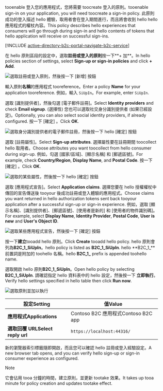 <span data-ttu-id="ae7c3-101">tooenable 登入您的應用程式，您將需要 toocreate 登入的原則。</span><span class="sxs-lookup"><span data-stu-id="ae7c3-101">tooenable sign-in on your application, you will need toocreate a sign-in policy.</span></span> <span data-ttu-id="ae7c3-102">此原則成功的登入描述 hello 體驗，取用者會在登入期間進行，而且將會收到 hello hello 應用程式的權杖內容。</span><span class="sxs-lookup"><span data-stu-id="ae7c3-102">This policy describes hello experiences that consumers will go through during sign-in and hello contents of tokens that hello application will receive on successful sign-ins.</span></span>

[!INCLUDE [active-directory-b2c-portal-navigate-b2c-service](active-directory-b2c-portal-navigate-b2c-service.md)]

<span data-ttu-id="ae7c3-103">在 hello 原則區段的設定中，選取**註冊或登入的原則**按一下**+ 加**。</span><span class="sxs-lookup"><span data-stu-id="ae7c3-103">In hello policies section of settings, select **Sign-up or sign-in policies** and click **+ Add**.</span></span>

![選取註冊或登入原則，然後按一下 [新增] 按鈕](media/active-directory-b2c-create-sign-in-sign-up-policy/add-b2c-signup-signin-policy.png)

<span data-ttu-id="ae7c3-105">輸入原則**名稱**的應用程式 tooreference。</span><span class="sxs-lookup"><span data-stu-id="ae7c3-105">Enter a policy **Name** for your application tooreference.</span></span> <span data-ttu-id="ae7c3-106">例如，輸入 `SiUpIn`。</span><span class="sxs-lookup"><span data-stu-id="ae7c3-106">For example, enter `SiUpIn`.</span></span>

<span data-ttu-id="ae7c3-107">選取 [識別提供者]，然後勾選 [電子郵件註冊]。</span><span class="sxs-lookup"><span data-stu-id="ae7c3-107">Select **Identity providers** and check **Email signup**.</span></span> <span data-ttu-id="ae7c3-108">(選擇性) 您也可以選取社交身分識別提供者 (如果已經設定)。</span><span class="sxs-lookup"><span data-stu-id="ae7c3-108">Optionally, you can also select social identity providers, if already configured.</span></span> <span data-ttu-id="ae7c3-109">按一下 [確定] 。</span><span class="sxs-lookup"><span data-stu-id="ae7c3-109">Click **OK**.</span></span>

![選取身分識別提供者的電子郵件註冊，然後按一下 hello [確定] 按鈕](media/active-directory-b2c-create-sign-in-sign-up-policy/add-b2c-signup-signin-identity-providers.png)

<span data-ttu-id="ae7c3-111">選取 [註冊屬性]。</span><span class="sxs-lookup"><span data-stu-id="ae7c3-111">Select **Sign-up attributes**.</span></span> <span data-ttu-id="ae7c3-112">選擇屬性要在註冊期間 toocollect hello 取用者。</span><span class="sxs-lookup"><span data-stu-id="ae7c3-112">Choose attributes you want toocollect from hello consumer during sign-up.</span></span> <span data-ttu-id="ae7c3-113">例如，勾選 [國家/區域]、[顯示名稱] 和 [郵遞區號]。</span><span class="sxs-lookup"><span data-stu-id="ae7c3-113">For example, check **Country/Region**, **Display Name**, and **Postal Code**.</span></span> <span data-ttu-id="ae7c3-114">按一下 [確定] 。</span><span class="sxs-lookup"><span data-stu-id="ae7c3-114">Click **OK**.</span></span>

![選取的某些屬性，然後按一下 hello [確定] 按鈕](media/active-directory-b2c-create-sign-in-sign-up-policy/add-b2c-signup-signin-sign-up-attributes.png)

<span data-ttu-id="ae7c3-116">選取 [應用程式宣告]。</span><span class="sxs-lookup"><span data-stu-id="ae7c3-116">Select **Application claims**.</span></span> <span data-ttu-id="ae7c3-117">選擇您要在 hello 授權權杖中傳回的宣告傳送後 tooyour 後成功註冊或登入體驗的應用程式。</span><span class="sxs-lookup"><span data-stu-id="ae7c3-117">Choose claims you want returned in hello authorization tokens sent back tooyour application after a successful sign-up or sign-in experience.</span></span> <span data-ttu-id="ae7c3-118">例如，選取 [顯示名稱]、[識別提供者]、[郵遞區號]、[使用者是新的] 和 [使用者的物件識別碼]。</span><span class="sxs-lookup"><span data-stu-id="ae7c3-118">For example, select **Display Name**, **Identity Provider**, **Postal Code**, **User is new** and **User's Object ID**.</span></span>

![選取某些應用程式宣告，然後按一下 [確定] 按鈕](media/active-directory-b2c-create-sign-in-sign-up-policy/add-b2c-signup-signin-application-claims.png)

<span data-ttu-id="ae7c3-120">按一下**建立**tooadd hello 原則。</span><span class="sxs-lookup"><span data-stu-id="ae7c3-120">Click **Create** tooadd hello policy.</span></span> <span data-ttu-id="ae7c3-121">hello 原則會列為**B2C_1_SiUpIn**。</span><span class="sxs-lookup"><span data-stu-id="ae7c3-121">hello policy is listed as **B2C_1_SiUpIn**.</span></span> <span data-ttu-id="ae7c3-122">hello **B2C_1_**前置詞是附加的 toohello 名稱。</span><span class="sxs-lookup"><span data-stu-id="ae7c3-122">hello **B2C_1_** prefix is appended toohello name.</span></span>

<span data-ttu-id="ae7c3-123">選取開啟 hello 原則**B2C_1_SiUpIn**。</span><span class="sxs-lookup"><span data-stu-id="ae7c3-123">Open hello policy by selecting **B2C_1_SiUpIn**.</span></span> <span data-ttu-id="ae7c3-124">請確認指定 hello 資料表中的 hello 設定，然後按一下 **立即執行**。</span><span class="sxs-lookup"><span data-stu-id="ae7c3-124">Verify hello settings specified in hello table then click **Run now**.</span></span>

![選取原則並加以執行](media/active-directory-b2c-create-sign-in-sign-up-policy/run-b2c-signup-signin-policy.png)

| <span data-ttu-id="ae7c3-126">設定</span><span class="sxs-lookup"><span data-stu-id="ae7c3-126">Setting</span></span>      | <span data-ttu-id="ae7c3-127">值</span><span class="sxs-lookup"><span data-stu-id="ae7c3-127">Value</span></span>  |
| ------------ | ------ |
| <span data-ttu-id="ae7c3-128">**應用程式**</span><span class="sxs-lookup"><span data-stu-id="ae7c3-128">**Applications**</span></span> | <span data-ttu-id="ae7c3-129">Contoso B2C 應用程式</span><span class="sxs-lookup"><span data-stu-id="ae7c3-129">Contoso B2C app</span></span> |
| <span data-ttu-id="ae7c3-130">**選取回覆 URL**</span><span class="sxs-lookup"><span data-stu-id="ae7c3-130">**Select reply url**</span></span> | `https://localhost:44316/` |

<span data-ttu-id="ae7c3-131">新的瀏覽器索引標籤隨即開啟，而且您可以確認 hello 註冊或登入經驗設定。</span><span class="sxs-lookup"><span data-stu-id="ae7c3-131">A new browser tab opens, and you can verify hello sign-up or sign-in consumer experience as configured.</span></span>

> [!NOTE]
> <span data-ttu-id="ae7c3-132">它會佔用 tooa 分鐘的時間，建立原則，並更新 tootake 效果。</span><span class="sxs-lookup"><span data-stu-id="ae7c3-132">It takes up tooa minute for policy creation and updates tootake effect.</span></span>
>